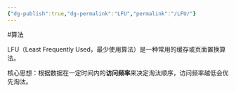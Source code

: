 ```yaml
---
{"dg-publish":true,"dg-permalink":"LFU","permalink":"/LFU/"}
---
```



#算法 

LFU（Least Frequently Used，最少使用算法）是一种常用的缓存或页面置换算法。

核心思想：根据数据在一定时间内的**访问频率**来决定淘汰顺序，访问频率越低会优先淘汰。